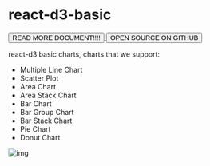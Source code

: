 # react-d3-basic

<a href="/docs/basic">
  <button type="button" class="btn btn-success">READ MORE DOCUMENT!!!!</button>
</a>

<a href="https://github.com/react-d3/react-d3-basic">
  <button type="button" class="btn btn-default">OPEN SOURCE ON GITHUB</button>
</a>


react-d3 basic charts, charts that we support:

- Multiple Line Chart
- Scatter Plot
- Area Chart
- Area Stack Chart
- Bar Chart
- Bar Group Chart
- Bar Stack Chart
- Pie Chart
- Donut Chart

![img](/img/basic/cover.png)
